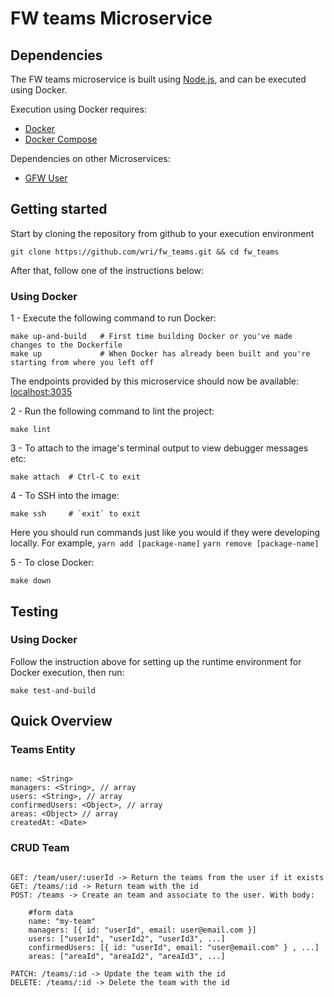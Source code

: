 # FW teams Microservice

## Dependencies

The FW teams microservice is built using [Node.js](https://nodejs.org/en/), and can be executed using Docker.

Execution using Docker requires:
- [Docker](https://www.docker.com/)
- [Docker Compose](https://docs.docker.com/compose/)

Dependencies on other Microservices:
- [GFW User](https://github.com/gfw-api/gfw-user-api/)

## Getting started

Start by cloning the repository from github to your execution environment

```
git clone https://github.com/wri/fw_teams.git && cd fw_teams
```

After that, follow one of the instructions below:

### Using Docker

1 - Execute the following command to run Docker:

```shell
make up-and-build   # First time building Docker or you've made changes to the Dockerfile
make up             # When Docker has already been built and you're starting from where you left off
```

The endpoints provided by this microservice should now be available: [localhost:3035](http://localhost:3035)

2 - Run the following command to lint the project:

```shell
make lint
```

3 - To attach to the image's terminal output to view debugger messages etc:

```shell
make attach  # Ctrl-C to exit
```

4 - To SSH into the image:

```shell
make ssh     # `exit` to exit
```

Here you should run commands just like you would if they were developing locally. For example, `yarn add [package-name]` `yarn remove [package-name]`

5 - To close Docker:

```shell
make down
```

## Testing

### Using Docker

Follow the instruction above for setting up the runtime environment for Docker execution, then run:
```shell
make test-and-build
```

## Quick Overview

### Teams Entity

```

name: <String>
managers: <String>, // array
users: <String>, // array
confirmedUsers: <Object>, // array
areas: <Object> // array
createdAt: <Date>

```

### CRUD Team

```

GET: /team/user/:userId -> Return the teams from the user if it exists
GET: /teams/:id -> Return team with the id
POST: /teams -> Create an team and associate to the user. With body:

    #form data
    name: "my-team"
    managers: [{ id: "userId", email: user@email.com }]
    users: ["userId", "userId2", "userId3", ...]
    confirmedUsers: [{ id: "userId", email: "user@email.com" } , ...]
    areas: ["areaId", "areaId2", "areaId3", ...]

PATCH: /teams/:id -> Update the team with the id
DELETE: /teams/:id -> Delete the team with the id

```
